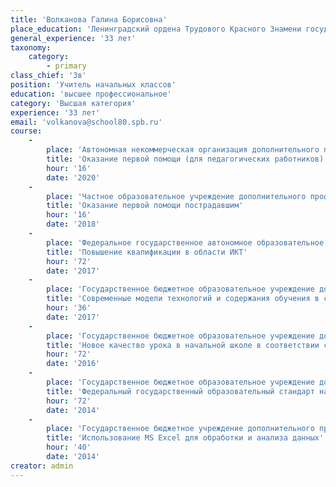 ```yaml
---
title: 'Волканова Галина Борисовна'
place_education: 'Ленинградский ордена Трудового Красного Знамени государственный педагогический институт имени А.И. Герцена'
general_experience: '33 лет'
taxonomy:
    category:
        - primary
class_chief: '3в'
position: 'Учитель начальных классов'
education: 'высшее профессиональное'
category: 'Высшая категория'
experience: '33 лет'
email: 'volkanova@school80.spb.ru'
course: 
    -
        place: 'Автономная некоммерческая организация дополнительного профессионального образования "Учебный центр "Педагогический альянс"'
        title: 'Оказание первой помощи (для педагогических работников)'
        hour: '16'
        date: '2020'
    -
        place: 'Частное образовательное учреждение дополнительного профессионального образования Образовательный центр охраны труда'
        title: 'Оказание первой помощи пострадавшим'
        hour: '16'
        date: '2018'
    -
        place: 'Федеральное государственное автономное образовательное учреждение дополнительного профессионального образования "Академия повышения квалификации и профессиональной переподготовки работников образования"'
        title: 'Повышение квалификации в области ИКТ'
        hour: '72'
        date: '2017'
    -
        place: 'Государственное бюджетное образовательное учреждение дополнительного профессионального образования (повышения квалификации) специалистов Санкт-Петербургская академия постдипломного педагогического образования'
        title: 'Современные модели технологий и содержания обучения в соответствии с федеральным государственным образовательным стандартом'
        hour: '36'
        date: '2017'
    -
        place: 'Государственное бюджетное образовательное учреждение дополнительного профессионального образования (повышения квалификации) специалистов Санкт-Петербургская академия постдипломного педагогического образования'
        title: 'Новое качество урока в начальной школе в соответствии с ФГОС'
        hour: '72'
        date: '2016'
    -
        place: 'Государственное бюджетное образовательное учреждение дополнительного профессионального образования (повышения квалификации) специалистов Санкт-Петербургская академия постдипломного педагогического образования'
        title: 'Федеральный государственный образовательный стандарт начального общего образования: содержание и технологии реализации'
        hour: '72'
        date: '2014'
    -
        place: 'Государственное бюджетное учреждение дополнительного профессионального образования «Санкт-Петербургский центр оценки качества образования и информационных технологий»'
        title: 'Использование MS Excel для обработки и анализа данных'
        hour: '40'
        date: '2014'
creator: admin
---
```

